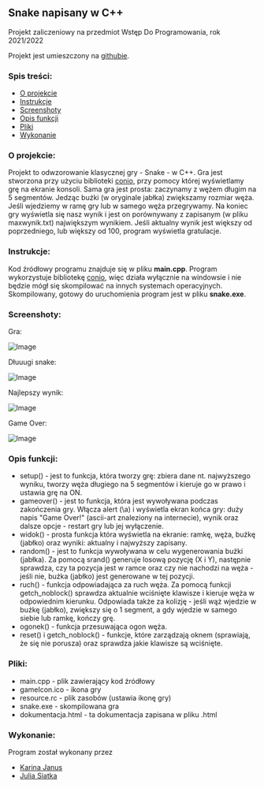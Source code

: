 ## Snake napisany w C++
Projekt zaliczeniowy na przedmiot Wstęp Do Programowania, rok 2021/2022

Projekt jest umieszczony na [githubie](https://github.com/karina-janus/snake-c).
### Spis treści:
- [O projekcie](#o-projekcie)
- [Instrukcje](#instrukcje)
- [Screenshoty](#screenshoty)
- [Opis funkcji](#opis-funkcji)
- [Pliki](#pliki)
- [Wykonanie](#wykonanie)


### O projekcie:
Projekt to odwzorowanie klasycznej gry - Snake - w C++. Gra jest stworzona przy użyciu biblioteki [conio](https://en.wikipedia.org/wiki/Conio.h), 
przy pomocy której wyświetlamy grę na ekranie konsoli. Sama gra jest prosta: zaczynamy z wężem długim na 5 segmentów. Jedząc buźki (w oryginale jabłka) 
zwiększamy rozmiar węża. Jeśli wjedziemy w ramę gry lub w samego węża przegrywamy.
Na koniec gry wyświetla się nasz wynik i jest on porównywany z zapisanym (w pliku maxwynik.txt) największym wynikiem. Jeśli aktualny wynik jest większy od poprzedniego, lub większy 
od 100, program wyświetla gratulacje.

### Instrukcje:
Kod źródłowy programu znajduje się w pliku **main.cpp**. Program wykorzystuje bibliotekę [conio](https://en.wikipedia.org/wiki/Conio.h), więc działa wyłącznie na windowsie i nie będzie mógł się skompilować na innych systemach operacyjnych.
Skompilowany, gotowy do uruchomienia program jest w pliku **snake.exe**.

### Screenshoty:

Gra: 

![Image](https://user-images.githubusercontent.com/107310262/173195346-db88beeb-00ca-4d93-a036-f49a5b7d4055.png)


Dłuuugi snake: 

![Image](https://user-images.githubusercontent.com/107310262/173195304-c80664a7-b5ed-42d6-8d0d-ea066c746df2.png)

Najlepszy wynik: 

![Image](https://user-images.githubusercontent.com/107310262/173195321-7e73acf5-42bd-4b21-9d03-5f5b167e756d.png)

Game Over: 

![Image](https://user-images.githubusercontent.com/107310262/173195336-fedd656c-d8c7-49e0-a3e4-7c430db2cfcc.png)


### Opis funkcji:

- setup() - jest to funkcja, która tworzy grę: zbiera dane nt. najwyższego wyniku, tworzy węża długiego na 5 segmentów i kieruje go w prawo i ustawia grę na ON.
- gameover() - jest to funkcja, która jest wywoływana podczas zakończenia gry. Włącza alert (\a) i wyświetla ekran końca gry: duży napis "Game Over!" (ascii-art znaleziony na internecie), wynik oraz dalsze opcje - restart gry lub jej wyłączenie.
- widok() - prosta funkcja która wyświetla na ekranie: ramkę, węża, buźkę (jabłko) oraz wyniki: aktualny i najwyższy zapisany.
- random() - jest to funkcja wywoływana w celu wygenerowania buźki (jabłka). Za pomocą srand() generuje losową pozycję (X i Y), następnie sprawdza, czy ta pozycja jest w ramce oraz czy nie nachodzi na węża - jeśli nie, buźka (jabłko) jest generowane w tej pozycji.
- ruch() - funkcja odpowiadająca za ruch węża. Za pomocą funkcji getch_noblock() sprawdza aktualnie wciśnięte klawisze i kieruje węża w odpowiednim kierunku. Odpowiada także za kolizję - jeśli wąż wjedzie w buźkę (jabłko), zwiększy się o 1 segment, a gdy wjedzie w samego siebie lub ramkę, kończy grę.
- ogonek() - funkcja przesuwająca ogon węża.
- reset() i getch_noblock() - funkcje, które zarządzają oknem (sprawiają, że się nie porusza) oraz sprawdza jakie klawisze są wciśnięte.

### Pliki:

- main.cpp - plik zawierający kod źródłowy
- gameIcon.ico - ikona gry
- resource.rc - plik zasobów (ustawia ikonę gry)
- snake.exe - skompilowana gra
- dokumentacja.html - ta dokumentacja zapisana w pliku .html

### Wykonanie:
Program został wykonany przez
- [Karina Janus](mailto:karina.janus@student.uj.edu.pl)
- [Julia Siatka](mailto:julia.siatka@student.uj.edu.pl)
